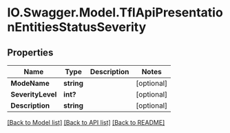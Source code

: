 # IO.Swagger.Model.TflApiPresentationEntitiesStatusSeverity
## Properties

Name | Type | Description | Notes
------------ | ------------- | ------------- | -------------
**ModeName** | **string** |  | [optional] 
**SeverityLevel** | **int?** |  | [optional] 
**Description** | **string** |  | [optional] 

[[Back to Model list]](../README.md#documentation-for-models) [[Back to API list]](../README.md#documentation-for-api-endpoints) [[Back to README]](../README.md)

